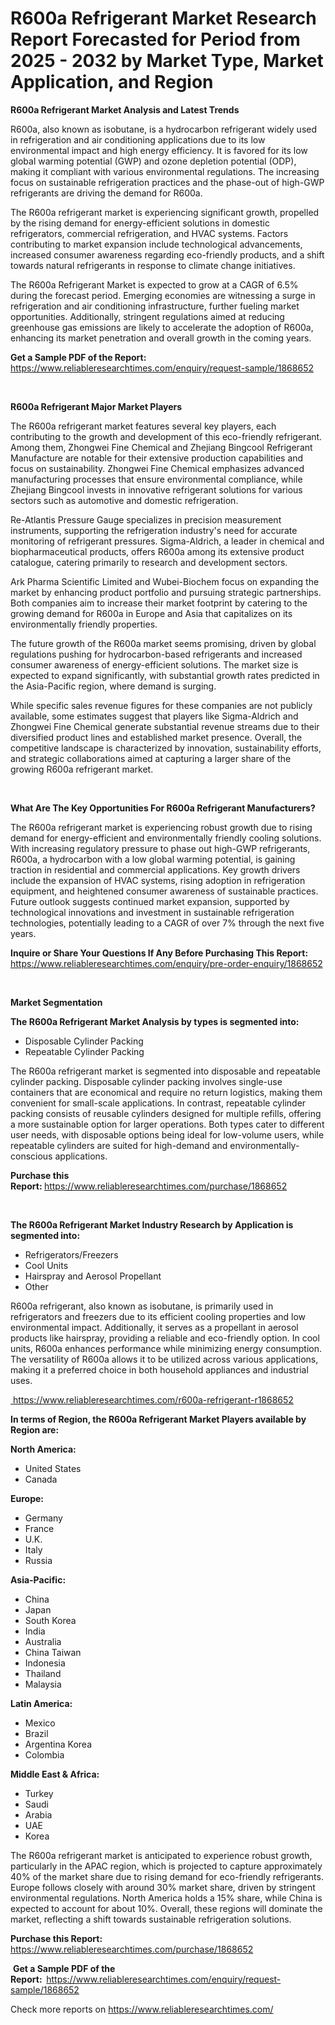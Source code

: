 <p><h1>R600a Refrigerant Market Research Report Forecasted for Period from 2025 -  2032 by Market Type, Market Application, and Region</h1></p><p><strong>R600a Refrigerant Market Analysis and Latest Trends</strong></p>
<p><p>R600a, also known as isobutane, is a hydrocarbon refrigerant widely used in refrigeration and air conditioning applications due to its low environmental impact and high energy efficiency. It is favored for its low global warming potential (GWP) and ozone depletion potential (ODP), making it compliant with various environmental regulations. The increasing focus on sustainable refrigeration practices and the phase-out of high-GWP refrigerants are driving the demand for R600a.</p><p>The R600a refrigerant market is experiencing significant growth, propelled by the rising demand for energy-efficient solutions in domestic refrigerators, commercial refrigeration, and HVAC systems. Factors contributing to market expansion include technological advancements, increased consumer awareness regarding eco-friendly products, and a shift towards natural refrigerants in response to climate change initiatives. </p><p>The R600a Refrigerant Market is expected to grow at a CAGR of 6.5% during the forecast period. Emerging economies are witnessing a surge in refrigeration and air conditioning infrastructure, further fueling market opportunities. Additionally, stringent regulations aimed at reducing greenhouse gas emissions are likely to accelerate the adoption of R600a, enhancing its market penetration and overall growth in the coming years.</p></p>
<p><strong>Get a Sample PDF of the Report:&nbsp;</strong> <a href="https://www.reliableresearchtimes.com/enquiry/request-sample/1868652?utm_campaign=3252&utm_medium=2&utm_source=Github&utm_content=ia&utm_term=31032025&utm_id=r600a-refrigerant">https://www.reliableresearchtimes.com/enquiry/request-sample/1868652</a></p>
<p>&nbsp;</p>
<p><strong>R600a Refrigerant Major Market Players</strong></p>
<p><p>The R600a refrigerant market features several key players, each contributing to the growth and development of this eco-friendly refrigerant. Among them, Zhongwei Fine Chemical and Zhejiang Bingcool Refrigerant Manufacture are notable for their extensive production capabilities and focus on sustainability. Zhongwei Fine Chemical emphasizes advanced manufacturing processes that ensure environmental compliance, while Zhejiang Bingcool invests in innovative refrigerant solutions for various sectors such as automotive and domestic refrigeration.</p><p>Re-Atlantis Pressure Gauge specializes in precision measurement instruments, supporting the refrigeration industry's need for accurate monitoring of refrigerant pressures. Sigma-Aldrich, a leader in chemical and biopharmaceutical products, offers R600a among its extensive product catalogue, catering primarily to research and development sectors.</p><p>Ark Pharma Scientific Limited and Wubei-Biochem focus on expanding the market by enhancing product portfolio and pursuing strategic partnerships. Both companies aim to increase their market footprint by catering to the growing demand for R600a in Europe and Asia that capitalizes on its environmentally friendly properties.</p><p>The future growth of the R600a market seems promising, driven by global regulations pushing for hydrocarbon-based refrigerants and increased consumer awareness of energy-efficient solutions. The market size is expected to expand significantly, with substantial growth rates predicted in the Asia-Pacific region, where demand is surging.</p><p>While specific sales revenue figures for these companies are not publicly available, some estimates suggest that players like Sigma-Aldrich and Zhongwei Fine Chemical generate substantial revenue streams due to their diversified product lines and established market presence. Overall, the competitive landscape is characterized by innovation, sustainability efforts, and strategic collaborations aimed at capturing a larger share of the growing R600a refrigerant market.</p></p>
<p>&nbsp;</p>
<p><strong>What Are The Key Opportunities For R600a Refrigerant Manufacturers?</strong></p>
<p><p>The R600a refrigerant market is experiencing robust growth due to rising demand for energy-efficient and environmentally friendly cooling solutions. With increasing regulatory pressure to phase out high-GWP refrigerants, R600a, a hydrocarbon with a low global warming potential, is gaining traction in residential and commercial applications. Key growth drivers include the expansion of HVAC systems, rising adoption in refrigeration equipment, and heightened consumer awareness of sustainable practices. Future outlook suggests continued market expansion, supported by technological innovations and investment in sustainable refrigeration technologies, potentially leading to a CAGR of over 7% through the next five years.</p></p>
<p><strong>Inquire or Share Your Questions If Any Before Purchasing This Report:</strong> <a href="https://www.reliableresearchtimes.com/enquiry/pre-order-enquiry/1868652?utm_campaign=3252&utm_medium=2&utm_source=Github&utm_content=ia&utm_term=31032025&utm_id=r600a-refrigerant">https://www.reliableresearchtimes.com/enquiry/pre-order-enquiry/1868652</a></p>
<p>&nbsp;</p>
<p><strong>Market Segmentation</strong></p>
<p><strong>The R600a Refrigerant Market Analysis by types is segmented into:</strong></p>
<p><ul><li>Disposable Cylinder Packing</li><li>Repeatable Cylinder Packing</li></ul></p>
<p><p>The R600a refrigerant market is segmented into disposable and repeatable cylinder packing. Disposable cylinder packing involves single-use containers that are economical and require no return logistics, making them convenient for small-scale applications. In contrast, repeatable cylinder packing consists of reusable cylinders designed for multiple refills, offering a more sustainable option for larger operations. Both types cater to different user needs, with disposable options being ideal for low-volume users, while repeatable cylinders are suited for high-demand and environmentally-conscious applications.</p></p>
<p><strong>Purchase this Report:&nbsp;</strong><a href="https://www.reliableresearchtimes.com/purchase/1868652?utm_campaign=3252&utm_medium=2&utm_source=Github&utm_content=ia&utm_term=31032025&utm_id=r600a-refrigerant">https://www.reliableresearchtimes.com/purchase/1868652</a></p>
<p>&nbsp;</p>
<p><strong>The R600a Refrigerant Market Industry Research by Application is segmented into:</strong></p>
<p><ul><li>Refrigerators/Freezers</li><li>Cool Units</li><li>Hairspray and Aerosol Propellant</li><li>Other</li></ul></p>
<p><p>R600a refrigerant, also known as isobutane, is primarily used in refrigerators and freezers due to its efficient cooling properties and low environmental impact. Additionally, it serves as a propellant in aerosol products like hairspray, providing a reliable and eco-friendly option. In cool units, R600a enhances performance while minimizing energy consumption. The versatility of R600a allows it to be utilized across various applications, making it a preferred choice in both household appliances and industrial uses.</p></p>
<p><a href="https://www.reliableresearchtimes.com/r600a-refrigerant-r1868652?utm_campaign=3252&utm_medium=2&utm_source=Github&utm_content=ia&utm_term=31032025&utm_id=r600a-refrigerant">&nbsp;https://www.reliableresearchtimes.com/r600a-refrigerant-r1868652</a></p>
<p><strong>In terms of Region, the R600a Refrigerant Market Players available by Region are:</strong></p>
<p>
    <p> <strong> North America: </strong>
        <ul>
            <li>United States</li>
            <li>Canada</li>
        </ul>
        </p> 
    <p> <strong> Europe: </strong>
        <ul>
            <li>Germany</li>
            <li>France</li>
            <li>U.K.</li>
            <li>Italy</li>
            <li>Russia</li>
        </ul>
        </p> 
    <p> <strong> Asia-Pacific: </strong>
        <ul>
            <li>China</li>
            <li>Japan</li>
            <li>South Korea</li>
            <li>India</li>
            <li>Australia</li>
            <li>China Taiwan</li>
            <li>Indonesia</li>
            <li>Thailand</li>
            <li>Malaysia</li>
        </ul>
        </p> 
    <p> <strong> Latin America: </strong>
        <ul>
            <li>Mexico</li>
            <li>Brazil</li>
            <li>Argentina Korea</li>
            <li>Colombia</li>
        </ul>
        </p> 
    <p> <strong> Middle East & Africa: </strong>
        <ul>
            <li>Turkey</li>
            <li>Saudi</li>
            <li>Arabia</li>
            <li>UAE</li>
            <li>Korea</li>
        </ul>
    </p>
    </p>
<p><p>The R600a refrigerant market is anticipated to experience robust growth, particularly in the APAC region, which is projected to capture approximately 40% of the market share due to rising demand for eco-friendly refrigerants. Europe follows closely with around 30% market share, driven by stringent environmental regulations. North America holds a 15% share, while China is expected to account for about 10%. Overall, these regions will dominate the market, reflecting a shift towards sustainable refrigeration solutions.</p></p>
<p><strong>Purchase this Report: </strong><a href="https://www.reliableresearchtimes.com/purchase/1868652?utm_campaign=3252&utm_medium=2&utm_source=Github&utm_content=ia&utm_term=31032025&utm_id=r600a-refrigerant">https://www.reliableresearchtimes.com/purchase/1868652</a></p>
<p>&nbsp;<strong>Get a Sample PDF of the Report:&nbsp;&nbsp;</strong><a href="https://www.reliableresearchtimes.com/enquiry/request-sample/1868652?utm_campaign=3252&utm_medium=2&utm_source=Github&utm_content=ia&utm_term=31032025&utm_id=r600a-refrigerant">https://www.reliableresearchtimes.com/enquiry/request-sample/1868652</a></p>
<p><strong></strong></p>
<p>Check more reports on <a href="https://www.reliableresearchtimes.com/?utm_campaign=3252&utm_medium=2&utm_source=Github&utm_content=ia&utm_term=31032025&utm_id=r600a-refrigerant">https://www.reliableresearchtimes.com/</a></p>